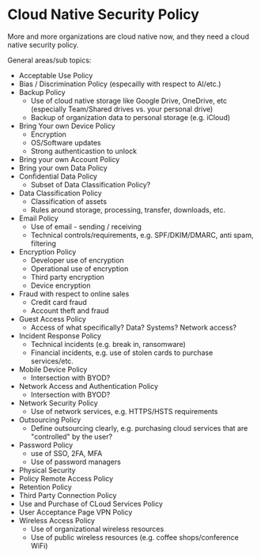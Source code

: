 # Cloud Native Security Policy

More and more organizations are cloud native now, and they need a cloud native security policy.

General areas/sub topics:

* Acceptable Use Policy
* Bias / Discrimination Policy (especailly with respect to AI/etc.)
* Backup Policy
  * Use of cloud native storage like Google Drive, OneDrive, etc (especially Team/Shared drives vs. your personal drive)
  * Backup of organization data to personal storage (e.g. iCloud)
* Bring Your own Device Policy
  * Encryption
  * OS/Software updates
  * Strong authenticastion to unlock
* Bring your own Account Policy
* Bring your own Data Policy
* Confidential Data Policy
  * Subset of Data Classification Policy?
* Data Classification Policy
  * Classification of assets
  * Rules around storage, processing, transfer, downloads, etc.
* Email Policy
  * Use of email - sending / receiving
  * Technical controls/requirements, e.g. SPF/DKIM/DMARC, anti spam, filtering
* Encryption Policy
  * Developer use of encryption
  * Operational use of encryption
  * Third party encryption
  * Device encryption
* Fraud with respect to online sales
  * Credit card fraud
  * Account theft and fraud
* Guest Access Policy
  * Access of what specifically? Data? Systems? Network access?
* Incident Response Policy
  * Technical incidents (e.g. break in, ransomware)
  * Financial incidents, e.g. use of stolen cards to purchase services/etc.
* Mobile Device Policy
  * Intersection with BYOD?
* Network Access and Authentication Policy
  * Intersection with BYOD?
* Network Security Policy
  * Use of network services, e.g. HTTPS/HSTS requirements
* Outsourcing Policy
  * Define outsourcing clearly, e.g. purchasing cloud services that are "controlled" by the user?
* Password Policy
  * use of SSO, 2FA, MFA
  * Use of password managers
* Physical Security
* Policy Remote Access Policy
* Retention Policy
* Third Party Connection Policy
* Use and Purchase of CLoud Services Policy
* User Acceptance Page VPN Policy
* Wireless Access Policy
  * Use of organizational wireless resources
  * Use of public wireless resources (e.g. coffee shops/conference WiFi)

